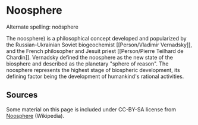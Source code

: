 # Noosphere

Alternate spelling: noösphere

The noosphere) is a philosophical concept developed and popularized by the Russian-Ukrainian Soviet biogeochemist [[Person/Vladimir Vernadsky]], and the French philosopher and Jesuit priest [[Person/Pierre Teilhard de Chardin]]. Vernadsky defined the noosphere as the new state of the biosphere and described as the planetary "sphere of reason". The noosphere represents the highest stage of biospheric development, its defining factor being the development of humankind's rational activities.

## Sources

Some material on this page is included under CC-BY-SA license from [Noosphere](https://en.wikipedia.org/wiki/Noosphere) (Wikipedia).